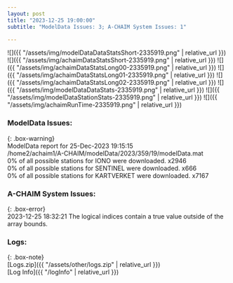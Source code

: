 ```yaml
---
layout: post
title: "2023-12-25 19:00:00"
subtitle: "ModelData Issues: 3; A-CHAIM System Issues: 1"

---
```


![]({{ "/assets/img/modelDataDataStatsShort-2335919.png" | relative_url }})
![]({{ "/assets/img/achaimDataStatsShort-2335919.png" | relative_url }})
![]({{ "/assets/img/achaimDataStatsLong00-2335919.png" | relative_url }})
![]({{ "/assets/img/achaimDataStatsLong01-2335919.png" | relative_url }})
![]({{ "/assets/img/achaimDataStatsLong02-2335919.png" | relative_url }})
![]({{ "/assets/img/modelDataDataStats-2335919.png" | relative_url }})
![]({{ "/assets/img/modelDataStationStats-2335919.png" | relative_url }})
![]({{ "/assets/img/achaimRunTime-2335919.png" | relative_url }})


### ModelData Issues:  
  
{: .box-warning}  
 ModelData report for 25-Dec-2023 19:15:15   
 /home2/achaim1/A-CHAIM/modelData/2023/359/19/modelData.mat   
 0% of all possible stations for IONO were downloaded. x2946   
 0% of all possible stations for SENTINEL were downloaded. x666   
 0% of all possible stations for KARTVERKET were downloaded. x7167   
  
### A-CHAIM System Issues:  
  
{: .box-error}  
2023-12-25 18:32:21 The logical indices contain a true value outside of the array bounds.  

### Logs:  
  
{: .box-note}  
[Logs.zip]({{ "/assets/other/logs.zip" | relative_url }})  
[Log Info]({{ "/logInfo" | relative_url }})  
